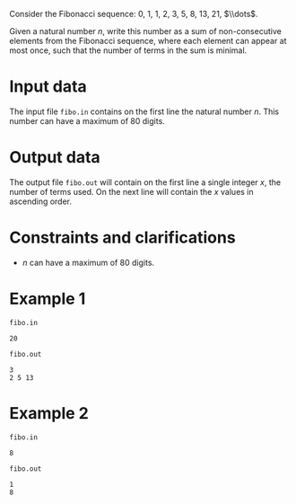 
Consider the Fibonacci sequence: $0$, $1$, $1$, $2$, $3$, $5$, $8$, $13$, $21$, $\\dots$.

Given a natural number $n$, write this number as a sum of non-consecutive elements from the Fibonacci sequence, where each element can appear at most once, such that the number of terms in the sum is minimal.

# Input data

The input file `fibo.in` contains on the first line the natural number $n$. This number can have a maximum of $80$ digits.

# Output data

The output file `fibo.out` will contain on the first line a single integer $x$, the number of terms used. On the next line will contain the $x$ values in ascending order.

# Constraints and clarifications

* $n$ can have a maximum of $80$ digits.

# Example 1

`fibo.in`
```
20
```

`fibo.out`
```
3
2 5 13
```

# Example 2

`fibo.in`
```
8
```

`fibo.out`
```
1
8
```
